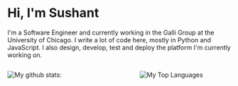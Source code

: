 # Hi, I'm Sushant

I'm a Software Engineer and currently working in the Galli Group at the University of Chicago. I write a lot of code here, mostly in Python and JavaScript. I also design, develop, test and deploy the platform I'm currently working on.


<div style="display:grid;grid-template-columns: 1.3fr 0.9fr">
<div>

![My github stats:](https://github-readme-stats.vercel.app/api?username=anti-mony&count_private=true&show_icons=true&theme=tokyonight&hide=stars)

</div>
<div>

![My Top Languages](https://github-readme-stats.vercel.app/api/top-langs/?username=anti-mony&layout=compact&theme=tokyonight)


</div>
</div>
